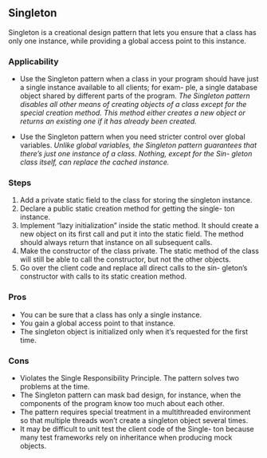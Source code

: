 ## Singleton
Singleton is a creational design pattern that lets you ensure that a class has only one instance, while providing a global access point to this instance.

### Applicability
- Use the Singleton pattern when a class in your program should have just a single instance available to all clients; for exam- ple, a single database object shared by different parts of the program.
_The Singleton pattern disables all other means of creating objects of a class except for the special creation method. This method either creates a new object or returns an existing one if it has already been created._

- Use the Singleton pattern when you need stricter control over global variables.
_Unlike global variables, the Singleton pattern guarantees that there’s just one instance of a class. Nothing, except for the Sin- gleton class itself, can replace the cached instance._

### Steps
1. Add a private static field to the class for storing the singleton instance.
2. Declare a public static creation method for getting the single- ton instance.
3. Implement “lazy initialization” inside the static method. It should create a new object on its first call and put it into the static field. The method should always return that instance on all subsequent calls.
4. Make the constructor of the class private. The static method of the class will still be able to call the constructor, but not the other objects.
5. Go over the client code and replace all direct calls to the sin- gleton’s constructor with calls to its static creation method.

### Pros
* You can be sure that a class has only a single instance.
* You gain a global access point to that instance.
* The singleton object is initialized only when it’s requested for the first time.

### Cons
* Violates the Single Responsibility Principle. The pattern solves two problems at the time.
* The Singleton pattern can mask bad design, for instance, when the components of the program know too much about each other.
* The pattern requires special treatment in a multithreaded environment so that multiple threads won’t create a singleton object several times.
* It may be difficult to unit test the client code of the Single- ton because many test frameworks rely on inheritance when producing mock objects.